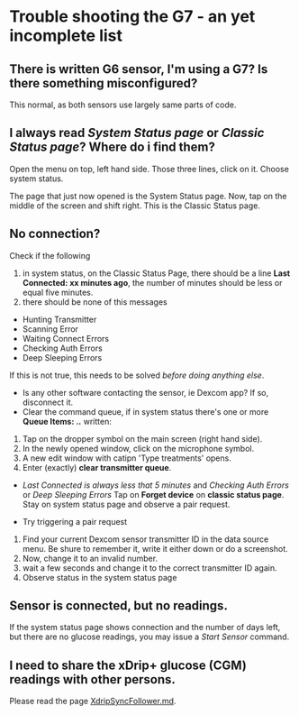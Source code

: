 # Trouble shooting the G7 - an yet incomplete list

## There is written G6 sensor, I'm using a G7? Is there something misconfigured?
This normal, as both sensors use largely same parts of code.

## I always read *System Status page* or *Classic Status page*? Where do i find them?
Open the menu on top, left hand side. Those three lines, click on it.
Choose system status.

The page that just now opened is the System Status page. Now, tap on the middle of the screen and shift right. This is the Classic Status page.

## No connection?
Check if the following

1. in system status, on the Classic Status Page, there should be a line **Last Connected: xx minutes ago**, the number of minutes should be less or equal five minutes.
2. there should be none of this messages
- Hunting Transmitter
- Scanning Error
- Waiting Connect Errors
- Checking Auth Errors
- Deep Sleeping Errors

If this is not true, this needs to be solved *before doing anything else*.
- Is any other software contacting the sensor, ie Dexcom app? If so, disconnect it.
- Clear the command queue, if in system status there's one or more **Queue Items: ..** written:

1. Tap on the dropper symbol on the main screen (right hand side).
2. In the newly opened window, click on the microphone symbol.
3. A new edit window with catipn 'Type treatments' opens.
4. Enter (exactly) **clear transmitter queue**.

- *Last Connected is always less that 5 minutes* and *Checking Auth Errors* or *Deep Sleeping Errors*
Tap on **Forget device** on **classic status page**. Stay on system status page and observe a pair request.

- Try triggering a pair request
1. Find your current Dexcom sensor transmitter ID in the data source menu. Be shure to remember it, write it either down or do a screenshot.
2. Now, change it to an invalid number.
3. wait a few seconds and change it to the correct transmitter ID again.
4. Observe status in the system status page

## Sensor is connected, but no readings.
If the system status page shows connection and the number of days left, but there are no glucose readings, you may issue a *Start Sensor* command.

## I need to share the xDrip+ glucose (CGM) readings with other persons.
Please read the page [XdripSyncFollower.md](XdripSyncFollower.md).
